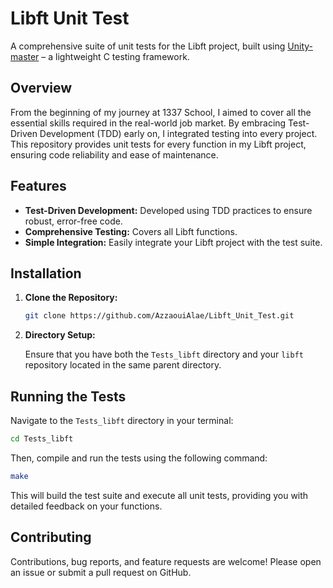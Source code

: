 # Libft Unit Test

A comprehensive suite of unit tests for the Libft project, built using [Unity-master](https://github.com/ThrowTheSwitch/Unity) – a lightweight C testing framework.

## Overview

From the beginning of my journey at 1337 School, I aimed to cover all the essential skills required in the real-world job market. By embracing Test-Driven Development (TDD) early on, I integrated testing into every project. This repository provides unit tests for every function in my Libft project, ensuring code reliability and ease of maintenance.

## Features

- **Test-Driven Development:** Developed using TDD practices to ensure robust, error-free code.
- **Comprehensive Testing:** Covers all Libft functions.
- **Simple Integration:** Easily integrate your Libft project with the test suite.

## Installation

1. **Clone the Repository:**

   ```bash
   git clone https://github.com/AzzaouiAlae/Libft_Unit_Test.git
   ```

2. **Directory Setup:**

   Ensure that you have both the `Tests_libft` directory and your `libft` repository located in the same parent directory.

## Running the Tests

Navigate to the `Tests_libft` directory in your terminal:

```bash
cd Tests_libft
```

Then, compile and run the tests using the following command:

```bash
make
```

This will build the test suite and execute all unit tests, providing you with detailed feedback on your functions.

## Contributing

Contributions, bug reports, and feature requests are welcome! Please open an issue or submit a pull request on GitHub.
